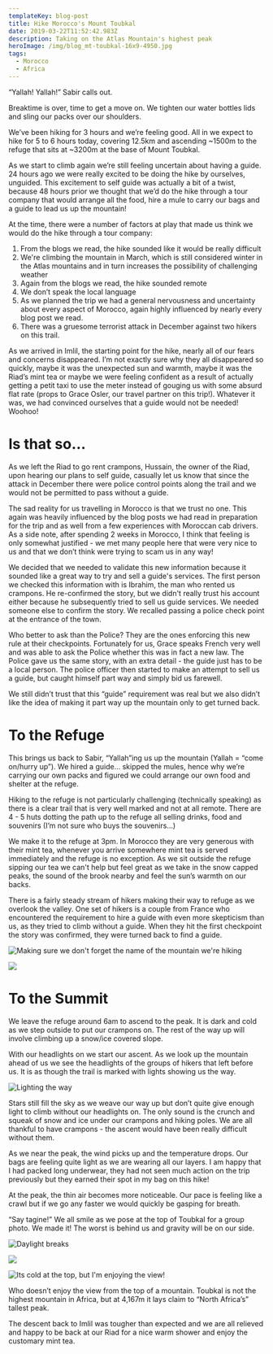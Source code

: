 ```yaml
---
templateKey: blog-post
title: Hike Morocco's Mount Toubkal
date: 2019-03-22T11:52:42.983Z
description: Taking on the Atlas Mountain's highest peak
heroImage: /img/blog_mt-toubkal-16x9-4950.jpg
tags:
  - Morocco
  - Africa
---
```

“Yallah! Yallah!” Sabir calls out.

Breaktime is over, time to get a move on. We tighten our water bottles lids and sling our packs over our shoulders.

We’ve been hiking for 3 hours and we’re feeling good. All in we expect to hike for 5 to 6 hours today, covering 12.5km and ascending \~1500m to the refuge that sits at \~3200m at the base of Mount Toubkal.

As we start to climb again we’re still feeling uncertain about having a guide. 24 hours ago we were really excited to be doing the hike by ourselves, unguided. This excitement to self guide was actually a bit of a twist, because 48 hours prior we thought that we’d do the hike through a tour company that would arrange all the food, hire a mule to carry our bags and a guide to lead us up the mountain! 

At the time, there were a number of factors at play that made us think we would do the hike through a tour company:

1. From the blogs we read, the hike sounded like it would be really difficult
2. We're climbing the mountain in March, which is still considered winter in the Atlas mountains and in turn increases the possibility of challenging weather
3. Again from the blogs we read, the hike sounded remote
4. We don’t speak the local language
5. As we planned the trip we had a general nervousness and uncertainty about every aspect of Morocco, again highly influenced by nearly every blog post we read.
6. There was a gruesome terrorist attack in December against two hikers on this trail. 

As we arrived in Imlil, the starting point for the hike, nearly all of our fears and concerns disappeared. I’m not exactly sure why they all disappeared so quickly, maybe it was the unexpected sun and warmth, maybe it was the Riad’s mint tea or maybe we were feeling confident as a result of actually getting a petit taxi to use the meter instead of gouging us with some absurd flat rate (props to Grace Osler, our travel partner on this trip!). Whatever it was, we had convinced ourselves that a guide would not be needed! Woohoo!

# Is that so…

As we left the Riad to go rent crampons, Hussain, the owner of the Riad, upon hearing our plans to self guide, casually let us know that since the attack in December there were police control points along the trail and we would not be permitted to pass without a guide.

The sad reality for us travelling in Morocco is that we trust no one. This again was heavily influenced by the blog posts we had read in preparation for the trip and as well from a few experiences with Moroccan cab drivers. As a side note, after spending 2 weeks in Morocco, I think that feeling is only somewhat justified - we met many people here that were very nice to us and that we don’t think were trying to scam us in any way! 

We decided that we needed to validate this new information because it sounded like a great way to try and sell a guide's services. The first person we checked this information with is Ibrahim, the man who rented us crampons. He re-confirmed the story, but we didn't really trust his account either because he subsequently tried to sell us guide services. We needed someone else to confirm the story. We recalled passing a police check point at the entrance of the town. 

Who better to ask than the Police? They are the ones enforcing this new rule at their checkpoints. Fortunately for us, Grace speaks French very well and was able to ask the Police whether this was in fact a new law. The Police gave us the same story, with an extra detail - the guide just has to be a local person. The police officer then started to make an attempt to sell us a guide, but caught himself part way and simply bid us farewell.

We still didn’t trust that this “guide” requirement was real but we also didn’t like the idea of making it part way up the mountain only to get turned back.

# To the Refuge

This brings us back to Sabir, “Yallah”ing us up the mountain (Yallah = “come on/hurry up”). We hired a guide… skipped the mules, hence why we’re carrying our own packs and figured we could arrange our own food and shelter at the refuge.

Hiking to the refuge is not particularly challenging (technically speaking) as there is a clear trail that is very well marked and not at all remote. There are 4 - 5 huts dotting the path up to the refuge all selling drinks, food and souvenirs (I’m not sure who buys the souvenirs…)

We make it to the refuge at 3pm. In Morocco they are very generous with their mint tea, whenever you arrive somewhere mint tea is served immediately and the refuge is no exception. As we sit outside the refuge sipping our tea we can't help but feel great as we take in the snow capped peaks, the sound of the brook nearby and feel the sun’s warmth on our backs. 

There is a fairly steady stream of hikers making their way to refuge as we overlook the valley. One set of hikers is a couple from France who encountered the requirement to hire a guide with even more skepticism than us, as they tried to climb without a guide. When they hit the first checkpoint the story was confirmed, they were turned back to find a guide.

![](/img/blog_mttoubkal_sign-5x7-5531.jpg "Making sure we don't forget the name of the mountain we're hiking")

![](/img/blog_mttoubkal-5x7.jpg)

# To the Summit

We leave the refuge around 6am to ascend to the peak. It is dark and cold as we step outside to put our crampons on. The rest of the way up will involve climbing up a snow/ice covered slope. 

With our headlights on we start our ascent. As we look up the mountain ahead of us we see the headlights of the groups of hikers that left before us. It is as though the trail is marked with lights showing us the way.

![Lighting the way](/img/blog_toubkal-lights-5x7-4969.jpg "Lighting the way")

Stars still fill the sky as we weave our way up but don’t quite give enough light to climb without our headlights on. The only sound is the crunch and squeak of snow and ice under our crampons and hiking poles. We are all thankful to have crampons - the ascent would have been really difficult without them. 

As we near the peak, the wind picks up and the temperature drops. Our bags are feeling quite light as we are wearing all our layers. I am happy that I had packed long underwear, they had not seen much action on the trip previously but they earned their spot in my bag on this hike!

At the peak, the thin air becomes more noticeable. Our pace is feeling like a crawl but if we go any faster we would quickly be gasping for breath.

“Say tagine!” We all smile as we pose at the top of Toubkal for a group photo. We made it! The worst is behind us and gravity will be on our side. 

![Daylight breaks](/img/blog_toubkalvalley-16x9-0219.jpg "Daylight breaks")

![](/img/blog_gracesummit-5x7-5664.jpg)

![Its cold at the top, but I'm enjoying the view!](/img/blog_toubkalsummit-5x7-0233.jpg "Its cold at the top, but I'm enjoying the view!")

Who doesn’t enjoy the view from the top of a mountain. Toubkal is not the highest mountain in Africa, but at 4,167m it lays claim to “North Africa’s” tallest peak.

The descent back to Imlil was tougher than expected and we are all relieved and happy to be back at our Riad for a nice warm shower and enjoy the customary mint tea.
